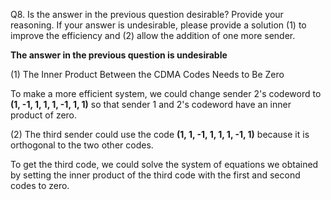 Q8. Is the answer in the previous question desirable? Provide your reasoning. If your answer is undesirable, please provide a solution (1) to improve the efficiency and (2) allow the addition of one more sender. 

**The answer in the previous question is undesirable**

(1) The Inner Product Between the CDMA Codes Needs to Be Zero

To make a more efficient system, we could change sender 2's codeword to **(1, -1, 1, 1, 1, -1, 1, 1)** so that sender 1 and 2's codeword have an inner product of zero.

(2) The third sender could use the code **(1, 1, -1, 1, 1, 1, -1, 1)** because it is orthogonal to the two other codes.

To get the third code, we could solve the system of equations we obtained by setting the inner product of the third code with the first and second codes to zero.



